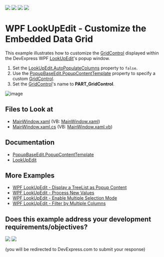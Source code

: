 <!-- default badges list -->
![](https://img.shields.io/endpoint?url=https://codecentral.devexpress.com/api/v1/VersionRange/128645178/24.2.1%2B)
[![](https://img.shields.io/badge/Open_in_DevExpress_Support_Center-FF7200?style=flat-square&logo=DevExpress&logoColor=white)](https://supportcenter.devexpress.com/ticket/details/E2648)
[![](https://img.shields.io/badge/📖_How_to_use_DevExpress_Examples-e9f6fc?style=flat-square)](https://docs.devexpress.com/GeneralInformation/403183)
[![](https://img.shields.io/badge/💬_Leave_Feedback-feecdd?style=flat-square)](#does-this-example-address-your-development-requirementsobjectives)
<!-- default badges end -->

# WPF LookUpEdit - Customize the Embedded Data Grid

This example illustrates how to customize the [GridControl](https://docs.devexpress.com/WPF/DevExpress.Xpf.Grid.GridControl) displayed within the DevExpress WPF [LookUpEdit](https://docs.devexpress.com/WPF/DevExpress.Xpf.Grid.LookUp.LookUpEdit)'s popup window.

1. Set the [LookUpEdit.AutoPopulateColumns](https://docs.devexpress.com/WPF/DevExpress.Xpf.Grid.LookUp.LookUpEdit.AutoPopulateColumns) property to `false`.
1. Use the [PopupBaseEdit.PopupContentTemplate](https://docs.devexpress.com/WPF/DevExpress.Xpf.Editors.PopupBaseEdit.PopupContentTemplate) property to specify a custom [GridControl](https://docs.devexpress.com/WPF/DevExpress.Xpf.Grid.GridControl).
2. Set the [GridControl](https://docs.devexpress.com/WPF/DevExpress.Xpf.Grid.GridControl)'s name to **PART_GridControl**.

![image](https://user-images.githubusercontent.com/65009440/186624388-6ae68b82-5db0-4313-9d53-a6021dab8310.png)

## Files to Look at

* [MainWindow.xaml](./CS/HowToCreateLookUpEdit/MainWindow.xaml) (VB: [MainWindow.xaml](./VB/HowToCreateLookUpEdit/MainWindow.xaml))
* [MainWindow.xaml.cs](./CS/HowToCreateLookUpEdit/MainWindow.xaml.cs) (VB: [MainWindow.xaml.vb](./VB/HowToCreateLookUpEdit/MainWindow.xaml.vb))

## Documentation

* [PopupBaseEdit.PopupContentTemplate](https://docs.devexpress.com/WPF/DevExpress.Xpf.Editors.PopupBaseEdit.PopupContentTemplate)
* [LookUpEdit](https://docs.devexpress.com/WPF/DevExpress.Xpf.Grid.LookUp.LookUpEdit)

## More Examples

* [WPF LookUpEdit - Display a TreeList as Popup Content](https://github.com/DevExpress-Examples/wpf-lookupedit-display-treelist-as-popup-content)
* [WPF LookUpEdit - Process New Values](https://github.com/DevExpress-Examples/lookupedit-processing-new-values-e2646)
* [WPF LookUpEdit - Enable Multiple Selection Mode](https://github.com/DevExpress-Examples/wpf-lookupedit-enable-multiple-selection-mode)
* [WPF LookUpEdit - Filter by Multiple Columns](https://github.com/DevExpress-Examples/wpf-lookupedit-filter-by-multiple-columns)
<!-- feedback -->
## Does this example address your development requirements/objectives?

[<img src="https://www.devexpress.com/support/examples/i/yes-button.svg"/>](https://www.devexpress.com/support/examples/survey.xml?utm_source=github&utm_campaign=wpf-lookupedit-customize-the-embedded-data-grid&~~~was_helpful=yes) [<img src="https://www.devexpress.com/support/examples/i/no-button.svg"/>](https://www.devexpress.com/support/examples/survey.xml?utm_source=github&utm_campaign=wpf-lookupedit-customize-the-embedded-data-grid&~~~was_helpful=no)

(you will be redirected to DevExpress.com to submit your response)
<!-- feedback end -->
